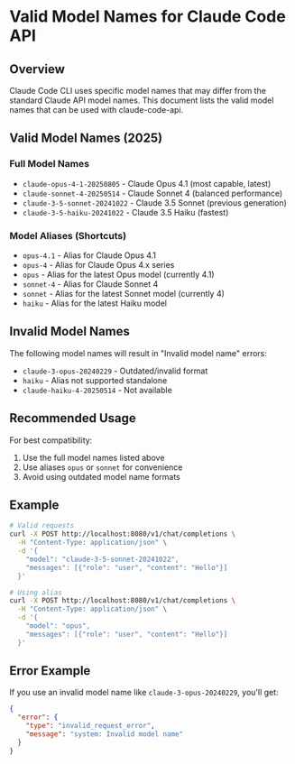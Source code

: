 # Valid Model Names for Claude Code API

## Overview

Claude Code CLI uses specific model names that may differ from the standard Claude API model names. This document lists the valid model names that can be used with claude-code-api.

## Valid Model Names (2025)

### Full Model Names
- `claude-opus-4-1-20250805` - Claude Opus 4.1 (most capable, latest)
- `claude-sonnet-4-20250514` - Claude Sonnet 4 (balanced performance)
- `claude-3-5-sonnet-20241022` - Claude 3.5 Sonnet (previous generation)
- `claude-3-5-haiku-20241022` - Claude 3.5 Haiku (fastest)

### Model Aliases (Shortcuts)
- `opus-4.1` - Alias for Claude Opus 4.1
- `opus-4` - Alias for Claude Opus 4.x series
- `opus` - Alias for the latest Opus model (currently 4.1)
- `sonnet-4` - Alias for Claude Sonnet 4
- `sonnet` - Alias for the latest Sonnet model (currently 4)
- `haiku` - Alias for the latest Haiku model

## Invalid Model Names

The following model names will result in "Invalid model name" errors:
- `claude-3-opus-20240229` - Outdated/invalid format
- `haiku` - Alias not supported standalone
- `claude-haiku-4-20250514` - Not available

## Recommended Usage

For best compatibility:
1. Use the full model names listed above
2. Use aliases `opus` or `sonnet` for convenience
3. Avoid using outdated model name formats

## Example

```bash
# Valid requests
curl -X POST http://localhost:8080/v1/chat/completions \
  -H "Content-Type: application/json" \
  -d '{
    "model": "claude-3-5-sonnet-20241022",
    "messages": [{"role": "user", "content": "Hello"}]
  }'

# Using alias
curl -X POST http://localhost:8080/v1/chat/completions \
  -H "Content-Type: application/json" \
  -d '{
    "model": "opus",
    "messages": [{"role": "user", "content": "Hello"}]
  }'
```

## Error Example

If you use an invalid model name like `claude-3-opus-20240229`, you'll get:
```json
{
  "error": {
    "type": "invalid_request_error",
    "message": "system: Invalid model name"
  }
}
```